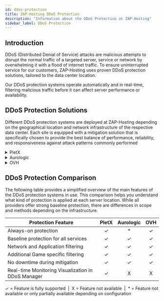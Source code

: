 ```yaml
---
id: ddos-protection
title: ZAP-Hosting DDoS Protection
description: "Information about the DDoS Protection at ZAP-Hosting"
sidebar_label: DDoS Protection
---
```


## Introduction

DDoS (Distributed Denial of Service) attacks are malicious attempts to disrupt the normal traffic of a targeted server, service or network by overwhelming it with a flood of internet traffic. To ensure uninterrupted service for our customers, ZAP-Hosting uses proven DDoS protection solutions, tailored to the data center location.

Our DDoS protection systems operate automatically and in real-time, filtering malicious traffic before it can affect server performance or availability.

## DDoS Protection Solutions

Different DDoS protection systems are deployed at ZAP-Hosting depending on the geographical location and network infrastructure of the respective data center. Each site is equipped with a mitigation solution that is specifically chosen to provide the best balance of performance, reliability, and responsiveness against attack patterns commonly performed
<details>
  <summary>PletX</summary>

PletX is a German network provider focused on high-performance hosting infrastructure. It offers native network-level filtering and cooperates with specialized mitigation providers.

**Available Locations:** FFM / Eygelshoven, GER

</details>

<details>
  <summary>Aurologic</summary>

Aurologic is a network provider that delivers stable connectivity and automated mitigation. With modern infrastructure and global transit partners, it ensures reliable and protected operations.

**Available Locations:** Los Angeles, US / Ashburn, US / Dallas, US

</details>

<details>
  <summary>OVH</summary>

OVH is one of the largest European infrastructure providers and operates its own global DDoS protection system with permanent monitoring. Protection is delivered through a distributed scrubbing network that filters traffic early.

**Available Locations:** London, UK / Helsinki, FI / Singapore, SG

</details>

## DDoS Protection Comparison
The following table provides a simplified overview of the main features of the DDoS protection systems in use. This comparison helps you understand what kind of protection is applied at each server location. 
While all providers offer strong baseline protection, there are differences in scope and methods depending on the infrastructure.

| Protection Feature                                 | PletX | Aurologic | OVH  |
| -------------------------------------------------- | :---: | :-------: | :--: |
| Always-on protection                               |   ✓   |     *     |  ✓   |
| Baseline protection for all services               |   ✓   |     ✓     |  ✓   |
| Network and Application filtering                  |   ✓   |     ✓     |  ✓   |
| Additional Game specific filtering                 |   ✓   |     ✓     |  ✓   |
| No downtime during mitigation                      |   ✓   |     ✓     |  ✓   |
| Real-time Monitoring Visualization in DDoS Manager |   ✓   |     X     |  X   |

<div style={{ textAlign: 'center', fontSize: '0.7em', color: '#666' }}>
  ✓ = Feature is fully supported &nbsp;|&nbsp; X = Feature not available &nbsp;|&nbsp; * = Feature not available or only partially available depending on configuration
</div>






